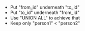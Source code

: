 - Put "from_id" underneath "to_id"
- Put "to_id" underneath "from_id"
- Use "UNION ALL" to achieve that
- Keep only "person1" < "person2"
